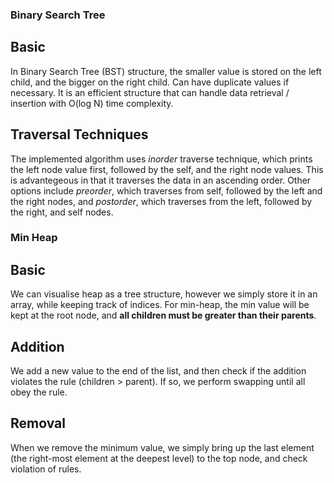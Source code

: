 ### Binary Search Tree

## Basic

In Binary Search Tree (BST) structure, the smaller value is stored on the left child, and the bigger on the right child. Can have duplicate values if necessary. It is an efficient structure that can handle data retrieval / insertion with O(log N) time complexity.

## Traversal Techniques

The implemented algorithm uses _inorder_ traverse technique, which prints the left node value first, followed by the self, and the right node values. This is advantegeous in that it traverses the data in an ascending order. Other options include _preorder_, which traverses from self, followed by the left and the right nodes, and _postorder_, which traverses from the left, followed by the right, and self nodes.

### Min Heap

## Basic

We can visualise heap as a tree structure, however we simply store it in an array, while keeping track of indices. For min-heap, the min value will be kept at the root node, and **all children must be greater than their parents**.

## Addition

We add a new value to the end of the list, and then check if the addition violates the rule (children > parent). If so, we perform swapping until all obey the rule.

## Removal

When we remove the minimum value, we simply bring up the last element (the right-most element at the deepest level) to the top node, and check violation of rules.

